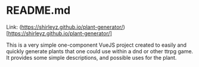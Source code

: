 # README.md

Link: (https://shirleyz.github.io/plant-generator/)[https://shirleyz.github.io/plant-generator/]

This is a very simple one-component VueJS project created to easily and quickly generate plants that one could use within a dnd or other ttrpg game. It provides some simple descriptions, and possible uses for the plant.